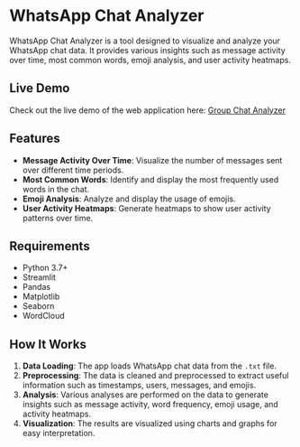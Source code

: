 # WhatsApp Chat Analyzer

WhatsApp Chat Analyzer is a tool designed to visualize and analyze your WhatsApp chat data. It provides various insights such as message activity over time, most common words, emoji analysis, and user activity heatmaps.

## Live Demo

Check out the live demo of the web application here: [Group Chat Analyzer](https://groupchatanalyzer-python.streamlit.app/)

## Features

- **Message Activity Over Time**: Visualize the number of messages sent over different time periods.
- **Most Common Words**: Identify and display the most frequently used words in the chat.
- **Emoji Analysis**: Analyze and display the usage of emojis.
- **User Activity Heatmaps**: Generate heatmaps to show user activity patterns over time.

## Requirements

- Python 3.7+
- Streamlit
- Pandas
- Matplotlib
- Seaborn
- WordCloud

## How It Works

1. **Data Loading**: The app loads WhatsApp chat data from the `.txt` file.
2. **Preprocessing**: The data is cleaned and preprocessed to extract useful information such as timestamps, users, messages, and emojis.
3. **Analysis**: Various analyses are performed on the data to generate insights such as message activity, word frequency, emoji usage, and activity heatmaps.
4. **Visualization**: The results are visualized using charts and graphs for easy interpretation.
